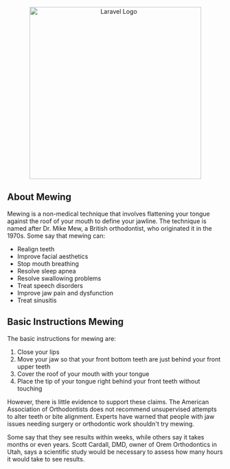 <p align="center"><a href="https://www.tiktok.com/@srasp_editz/video/7330296279404285226" target="_blank"><img src="https://i.kym-cdn.com/editorials/icons/mobile/000/008/032/meiwing_meme.jpg" width="400" alt="Laravel Logo"></a></p>

## About Mewing

Mewing is a non-medical technique that involves flattening your tongue against the roof of your mouth to define your jawline. The technique is named after Dr. Mike Mew, a British orthodontist, who originated it in the 1970s. Some say that mewing can:
- Realign teeth
- Improve facial aesthetics
- Stop mouth breathing
- Resolve sleep apnea
- Resolve swallowing problems
- Treat speech disorders
- Improve jaw pain and dysfunction
- Treat sinusitis 


## Basic Instructions Mewing

The basic instructions for mewing are:
1. Close your lips
2. Move your jaw so that your front bottom teeth are just behind your front upper teeth
3. Cover the roof of your mouth with your tongue
4. Place the tip of your tongue right behind your front teeth without touching 

However, there is little evidence to support these claims. The American Association of Orthodontists does not recommend unsupervised attempts to alter teeth or bite alignment. Experts have warned that people with jaw issues needing surgery or orthodontic work shouldn't try mewing. 

Some say that they see results within weeks, while others say it takes months or even years. Scott Cardall, DMD, owner of Orem Orthodontics in Utah, says a scientific study would be necessary to assess how many hours it would take to see results. 